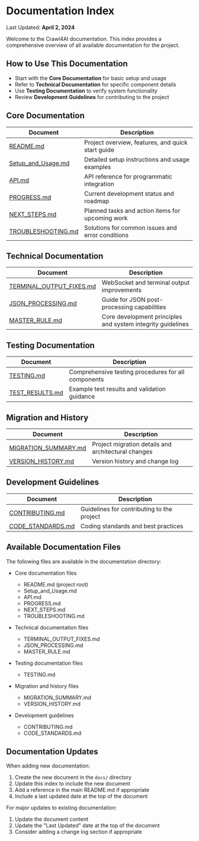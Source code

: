 # Documentation Index

Last Updated: **April 2, 2024**

Welcome to the Crawl4AI documentation. This index provides a comprehensive overview of all available documentation for the project.

## How to Use This Documentation

- Start with the **Core Documentation** for basic setup and usage
- Refer to **Technical Documentation** for specific component details
- Use **Testing Documentation** to verify system functionality
- Review **Development Guidelines** for contributing to the project

## Core Documentation

| Document | Description |
|----------|-------------|
| [README.md](../README.md) | Project overview, features, and quick start guide |
| [Setup_and_Usage.md](Setup_and_Usage.md) | Detailed setup instructions and usage examples |
| [API.md](API.md) | API reference for programmatic integration |
| [PROGRESS.md](PROGRESS.md) | Current development status and roadmap |
| [NEXT_STEPS.md](NEXT_STEPS.md) | Planned tasks and action items for upcoming work |
| [TROUBLESHOOTING.md](TROUBLESHOOTING.md) | Solutions for common issues and error conditions |

## Technical Documentation

| Document | Description |
|----------|-------------|
| [TERMINAL_OUTPUT_FIXES.md](TERMINAL_OUTPUT_FIXES.md) | WebSocket and terminal output improvements |
| [JSON_PROCESSING.md](JSON_PROCESSING.md) | Guide for JSON post-processing capabilities |
| [MASTER_RULE.md](MASTER_RULE.md) | Core development principles and system integrity guidelines |

## Testing Documentation

| Document | Description |
|----------|-------------|
| [TESTING.md](TESTING.md) | Comprehensive testing procedures for all components |
| [TEST_RESULTS.md](TEST_RESULTS.md) | Example test results and validation guidance |

## Migration and History

| Document | Description |
|----------|-------------|
| [MIGRATION_SUMMARY.md](MIGRATION_SUMMARY.md) | Project migration details and architectural changes |
| [VERSION_HISTORY.md](VERSION_HISTORY.md) | Version history and change log |

## Development Guidelines

| Document | Description |
|----------|-------------|
| [CONTRIBUTING.md](CONTRIBUTING.md) | Guidelines for contributing to the project |
| [CODE_STANDARDS.md](CODE_STANDARDS.md) | Coding standards and best practices |

## Available Documentation Files

The following files are available in the documentation directory:

- Core documentation files
  - README.md (project root)
  - Setup_and_Usage.md
  - API.md
  - PROGRESS.md
  - NEXT_STEPS.md
  - TROUBLESHOOTING.md

- Technical documentation files
  - TERMINAL_OUTPUT_FIXES.md
  - JSON_PROCESSING.md
  - MASTER_RULE.md

- Testing documentation files
  - TESTING.md

- Migration and history files
  - MIGRATION_SUMMARY.md
  - VERSION_HISTORY.md

- Development guidelines
  - CONTRIBUTING.md
  - CODE_STANDARDS.md

## Documentation Updates

When adding new documentation:

1. Create the new document in the `docs/` directory
2. Update this index to include the new document
3. Add a reference in the main README.md if appropriate
4. Include a last updated date at the top of the document

For major updates to existing documentation:

1. Update the document content
2. Update the "Last Updated" date at the top of the document
3. Consider adding a change log section if appropriate 